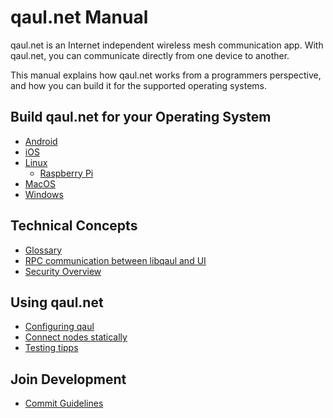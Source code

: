 # qaul.net Manual

qaul.net is an Internet independent wireless mesh communication app.
With qaul.net, you can communicate directly from one device to another.

This manual explains how qaul.net works from a programmers perspective,
and how you can build it for the supported operating systems.

## Build qaul.net for your Operating System

* [Android](android.md)
* [iOS](ios.md)
* [Linux](linux.md)
  * [Raspberry Pi](raspberry.md)
* [MacOS](macos.md)
* [Windows](windows.md)

## Technical Concepts

* [Glossary](glossary.md)
* [RPC communication between libqaul and UI](rpc.md)
* [Security Overview](security.md)

## Using qaul.net

* [Configuring qaul](configuration.md)
* [Connect nodes statically](connecting-nodes-statically.md)
* [Testing tipps](testing.md)

## Join Development

* [Commit Guidelines](commit-guidelines.md)
